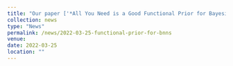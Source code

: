 ```yaml
---
title: "Our paper ['*All You Need is a Good Functional Prior for Bayesian Deep Learning*'](https://tranbahien.github.io/publication/2020-11-26-all-you-need-is-a-good-functional-prior) has been accepted by JMLR!"
collection: news
type: "News"
permalink: /news/2022-03-25-functional-prior-for-bnns
venue: 
date: 2022-03-25
location: ""
---
```

